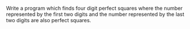 Write a program which finds four digit perfect squares where the number represented by the first two digits and the number represented by the last two digits are also perfect squares.
